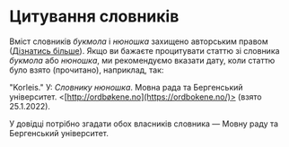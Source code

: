 # Цитування словників
Вміст словників _букмола_ і _нюношка_ захищено авторським правом ([Дізнатись більше](/ukr/about/open-data)). Якщо ви бажаєте процитувати статтю зі словника _букмола_ або _нюношка_, ми рекомендуємо вказати дату, коли статтю було взято (прочитано), наприклад, так:

"Korleis." У: _Словнику нюношка_. Мовна рада та Бергенський університет. <[http://ordbøkene.no](https://ordbokene.no/)> (взято 25.1.2022).

У довідці потрібно згадати обох власників словника — Мовну раду та Бергенський університет.